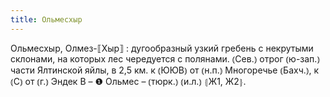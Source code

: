 ```yaml
---
title: Ольмесхыр
---
```


Ольмесхыр, Олмез-⟦Хыр⟧
: дугообразный узкий гребень с некрутыми склонами, на которых лес чередуется с полянами. ⦅Сев.⦆ отрог ⦅ю-зап.⦆ части Ялтинской яйлы, в 2,5 км. к ⦅ЮЮВ⦆ от ⦅н.п.⦆ Многоречье ⦅Бахч.⦆, к ⦅С⦆ от ⦅г.⦆ Эндек B – ❶ Ольмес – ⦅тюрк.⦆ ⦅и.л.⦆ ⦃Ж1, Ж2⦄.
